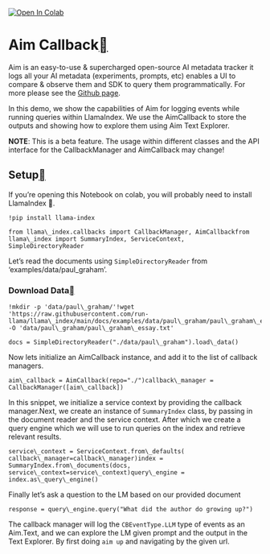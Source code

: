 [![Open In Colab](https://colab.research.google.com/assets/colab-badge.svg)](https://colab.research.google.com/github/run-llama/llama_index/blob/main/docs/examples/callbacks/AimCallback.ipynb)

Aim Callback[](#aim-callback "Permalink to this heading")
==========================================================

Aim is an easy-to-use & supercharged open-source AI metadata tracker it logs all your AI metadata (experiments, prompts, etc) enables a UI to compare & observe them and SDK to query them programmatically. For more please see the [Github page](https://github.com/aimhubio/aim).

In this demo, we show the capabilities of Aim for logging events while running queries within LlamaIndex. We use the AimCallback to store the outputs and showing how to explore them using Aim Text Explorer.

**NOTE**: This is a beta feature. The usage within different classes and the API interface for the CallbackManager and AimCallback may change!

Setup[](#setup "Permalink to this heading")
--------------------------------------------

If you’re opening this Notebook on colab, you will probably need to install LlamaIndex 🦙.


```
!pip install llama-index
```

```
from llama\_index.callbacks import CallbackManager, AimCallbackfrom llama\_index import SummaryIndex, ServiceContext, SimpleDirectoryReader
```
Let’s read the documents using `SimpleDirectoryReader` from ‘examples/data/paul\_graham’.

### Download Data[](#download-data "Permalink to this heading")


```
!mkdir -p 'data/paul\_graham/'!wget 'https://raw.githubusercontent.com/run-llama/llama\_index/main/docs/examples/data/paul\_graham/paul\_graham\_essay.txt' -O 'data/paul\_graham/paul\_graham\_essay.txt'
```

```
docs = SimpleDirectoryReader("./data/paul\_graham").load\_data()
```
Now lets initialize an AimCallback instance, and add it to the list of callback managers.


```
aim\_callback = AimCallback(repo="./")callback\_manager = CallbackManager([aim\_callback])
```
In this snippet, we initialize a service context by providing the callback manager.Next, we create an instance of `SummaryIndex` class, by passing in the document reader and the service context. After which we create a query engine which we will use to run queries on the index and retrieve relevant results.


```
service\_context = ServiceContext.from\_defaults(    callback\_manager=callback\_manager)index = SummaryIndex.from\_documents(docs, service\_context=service\_context)query\_engine = index.as\_query\_engine()
```
Finally let’s ask a question to the LM based on our provided document


```
response = query\_engine.query("What did the author do growing up?")
```
The callback manager will log the `CBEventType.LLM` type of events as an Aim.Text, and we can explore the LM given prompt and the output in the Text Explorer. By first doing `aim up` and navigating by the given url.

